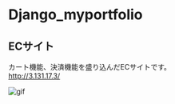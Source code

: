 # Django_myportfolio

## ECサイト
カート機能、決済機能を盛り込んだECサイトです。  
http://3.131.17.3/  
  
![gif](https://user-images.githubusercontent.com/20613753/90307671-6c25a300-df13-11ea-8373-62c842f2389f.gif)
